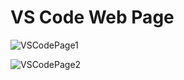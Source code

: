 # VS Code Web Page

![VSCodePage1](https://github.com/user-attachments/assets/ef316178-1664-45cc-b845-975681afddad)
   
![VSCodePage2](https://github.com/user-attachments/assets/0bba1b6b-c77b-4cc7-ba8f-b6dba662ca75)
